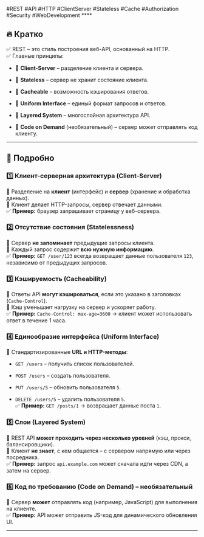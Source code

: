 #REST #API #HTTP #ClientServer #Stateless #Cache #Authorization #Security #WebDevelopment ****

## 🔥 **Кратко**

✅ REST – это стиль построения веб-API, основанный на HTTP.  
✅ Главные принципы:

- 📌 **Client-Server** – разделение клиента и сервера.
    
- 📌 **Stateless** – сервер не хранит состояние клиента.
    
- 📌 **Cacheable** – возможность кэширования ответов.
    
- 📌 **Uniform Interface** – единый формат запросов и ответов.
    
- 📌 **Layered System** – многослойная архитектура API.
    
- 📌 **Code on Demand** (необязательный) – сервер может отправлять код клиенту.
    

---

## 📖 **Подробно**

### 1️⃣ **Клиент-серверная архитектура (Client-Server)**

🔹 Разделение на **клиент** (интерфейс) и **сервер** (хранение и обработка данных).  
🔹 Клиент делает HTTP-запросы, сервер отвечает данными.  
✅ **Пример:** браузер запрашивает страницу у веб-сервера.

### 2️⃣ **Отсутствие состояния (Statelessness)**

🔹 Сервер **не запоминает** предыдущие запросы клиента.  
🔹 Каждый запрос содержит **всю нужную информацию**.  
✅ **Пример:** `GET /user/123` всегда возвращает данные пользователя `123`, независимо от предыдущих запросов.

### 3️⃣ **Кэшируемость (Cacheability)**

🔹 Ответы API **могут кэшироваться**, если это указано в заголовках (`Cache-Control`).  
🔹 Кэш уменьшает нагрузку на сервер и ускоряет работу.  
✅ **Пример:** `Cache-Control: max-age=3600` → клиент может использовать ответ в течение 1 часа.

### 4️⃣ **Единообразие интерфейса (Uniform Interface)**

🔹 Стандартизированные **URL и HTTP-методы**:

- `GET /users` – получить список пользователей.
    
- `POST /users` – создать пользователя.
    
- `PUT /users/5` – обновить пользователя `5`.
    
- `DELETE /users/5` – удалить пользователя `5`.  
    ✅ **Пример:** `GET /posts/1` → возвращает данные поста `1`.
    

### 5️⃣ **Слои (Layered System)**

🔹 REST API **может проходить через несколько уровней** (кэш, прокси, балансировщики).  
🔹 Клиент **не знает**, с кем общается – с сервером напрямую или через посредника.  
✅ **Пример:** запрос `api.example.com` может сначала идти через CDN, а затем на сервер.

### 6️⃣ **Код по требованию (Code on Demand) – необязательный**

🔹 Сервер **может** отправлять код (например, JavaScript) для выполнения на клиенте.  
✅ **Пример:** API может отправить JS-код для динамического обновления UI.

---
